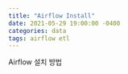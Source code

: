 ```yaml
---
title: "Airflow Install"
date: 2021-05-29 19:00:00 -0400
categories: data
tags: airflow etl
---
```


Airflow 설치 방법

